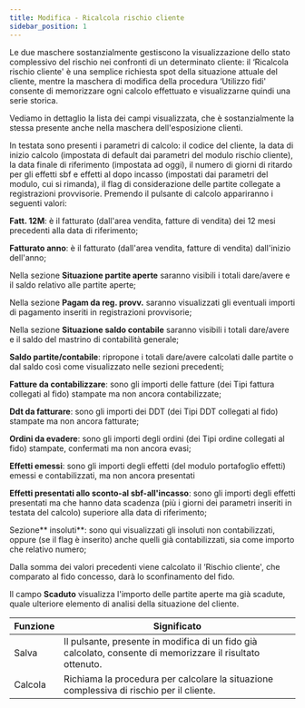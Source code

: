 ```yaml
---
title: Modifica - Ricalcola rischio cliente
sidebar_position: 1
---
```


Le due maschere sostanzialmente gestiscono la visualizzazione dello stato complessivo del rischio nei confronti di un determinato cliente: il ‘Ricalcola rischio cliente' è una semplice richiesta spot della situazione attuale del cliente, mentre la maschera di modifica della procedura ‘Utilizzo fidi' consente di memorizzare ogni calcolo effettuato e visualizzarne quindi una serie storica.

Vediamo in dettaglio la lista dei campi visualizzata, che è sostanzialmente la stessa presente anche nella maschera dell'esposizione clienti.

In testata sono presenti i parametri di calcolo: il codice del cliente, la data di inizio calcolo (impostata di default dai parametri del modulo rischio cliente), la data finale di riferimento (impostata ad oggi), il numero di giorni di ritardo per gli effetti sbf e effetti al dopo incasso (impostati dai parametri del modulo, cui si rimanda), il flag di considerazione delle partite collegate a registrazioni provvisorie. Premendo il pulsante di calcolo appariranno i seguenti valori:

**Fatt. 12M**: è il fatturato (dall'area vendita, fatture di vendita) dei 12 mesi precedenti alla data di riferimento;

**Fatturato anno**: è il fatturato (dall'area vendita, fatture di vendita) dall'inizio dell'anno;

Nella sezione **Situazione partite aperte** saranno visibili i totali dare/avere e il saldo relativo alle partite aperte;

Nella sezione **Pagam da reg. provv.** saranno visualizzati gli eventuali importi di pagamento inseriti in registrazioni provvisorie;

Nella sezione **Situazione saldo contabile** saranno visibili i totali dare/avere e il saldo del mastrino di contabilità generale;

**Saldo partite/contabile**: ripropone i totali dare/avere calcolati dalle partite o dal saldo così come visualizzato nelle sezioni precedenti;

**Fatture da contabilizzare**: sono gli importi delle fatture (dei Tipi fattura collegati al fido) stampate ma non ancora contabilizzate;

**Ddt da fatturare**: sono gli importi dei  DDT (dei Tipi DDT collegati al fido) stampate ma non ancora fatturate;

**Ordini da evadere**: sono gli importi degli ordini (dei Tipi ordine collegati al fido) stampate, confermati ma non ancora evasi;

**Effetti emessi**: sono gli importi degli effetti (del modulo portafoglio effetti) emessi e contabilizzati, ma non ancora presentati

**Effetti presentati allo sconto-al sbf-all'incasso**: sono gli importi degli effetti presentati ma che hanno data scadenza (più i giorni dei parametri inseriti in testata del calcolo) superiore alla data di riferimento;

Sezione** insoluti**: sono qui visualizzati gli insoluti non contabilizzati, oppure (se il flag è inserito) anche quelli già contabilizzati, sia come importo che relativo numero;

Dalla somma dei valori precedenti viene calcolato il ‘Rischio cliente', che comparato al fido concesso, darà lo sconfinamento del fido.

Il campo **Scaduto** visualizza l'importo delle partite aperte ma già scadute, quale ulteriore elemento di analisi della situazione del cliente.



| Funzione | Significato |
| --- | --- |
| Salva | Il pulsante, presente in modifica di un fido già calcolato, consente di memorizzare il risultato ottenuto. |
| Calcola | Richiama la procedura per calcolare la situazione complessiva di rischio per il cliente. |






